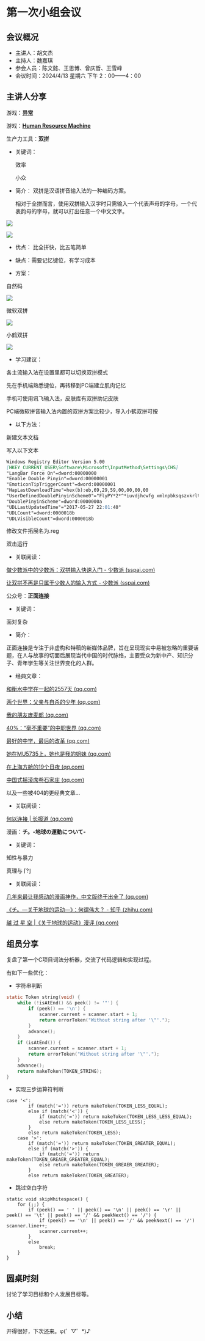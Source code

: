 # 第一次小组会议

## 会议概况

- 主讲人：胡文杰
- 主持人：魏嘉琪
- 参会人员：陈文懿、王思博、曾庆哲、王雪峰
- 会议时间：2024/4/13 星期六 下午 2：00——4：00

## 主讲人分享
游戏：[**异常**](https://www.taptap.cn/app/59622)

游戏：[**Human Resource Machine**](https://store.steampowered.com/app/375820/Human_Resource_Machine/#app_reviews_hash)

生产力工具：**双拼**

- 关键词：

  效率

  小众
- 简介：
  双拼是汉语拼音输入法的一种编码方案。

  相对于全拼而言，使用双拼输入汉字时只需输入一个代表声母的字母，一个代表韵母的字母，就可以打出任意一个中文文字。


![](https://files.mdnice.com/user/63102/9f65264c-befe-48a1-a715-fcfe11a718e2.png)

![](https://files.mdnice.com/user/63102/a9faa804-5a6e-4400-89f4-611da16aeb2d.png)

- 优点：
  比全拼快，比五笔简单

- 缺点：需要记忆键位，有学习成本

- 方案：

自然码

![](https://files.mdnice.com/user/63102/f547b04a-b316-48e5-bc9f-e5a4488d343a.png)

   微软双拼

![](https://files.mdnice.com/user/63102/ed945ad6-6783-4688-8468-957c8c5ace7e.png)

小鹤双拼


![](https://files.mdnice.com/user/63102/6098e537-3edd-47d8-b711-cc2ff337811b.png)

- 学习建议：

各主流输入法在设置里都可以切换双拼模式

先在手机端熟悉键位，再转移到PC端建立肌肉记忆

手机可使用讯飞输入法，皮肤库有双拼助记皮肤

PC端微软拼音输入法内置的双拼方案比较少，导入小鹤双拼可按

  - 以下方法：

新建文本文档

写入以下文本


```markdown
Windows Registry Editor Version 5.00
[HKEY_CURRENT_USER\Software\Microsoft\InputMethod\Settings\CHS]
"LangBar Force On"=dword:00000000
"Enable Double Pinyin"=dword:00000001
"EmoticonTipTriggerCount"=dword:00000001
"HapLastDownloadTime"=hex(b):eb,69,29,59,00,00,00,00
"UserDefinedDoublePinyinScheme0"="FlyPY*2*^*iuvdjhcwfg xmlnpbksqszxkrltvyovt"
"DoublePinyinScheme"=dword:0000000a
"UDLLastUpdatedTime"="2017-05-27 22:01:40"
"UDLCount"=dword:0000018b
"UDLVisibleCount"=dword:0000018b

```

修改文件拓展名为.reg

双击运行

- 关联阅读：

[做少数派中的少数派：双拼输入快速入门 - 少数派 (sspai.com)](https://sspai.com/post/32809)

[让双拼不再是只属于少数人的输入方式 - 少数派 (sspai.com)](https://sspai.com/post/42667)

公众号：**正面连接**

- 关键词：

面对复杂

- 简介：

正面连接是专注于非虚构和特稿的新媒体品牌，旨在呈现现实中易被忽略的重要话题，在人与故事的切面后展现当代中国的时代脉络，主要受众为新中产、知识分子、青年学生等关注世界变化的人群。

- 经典文章：

[和衡水中学在一起的2557天 (qq.com)](https://mp.weixin.qq.com/s/xJw7gmhw9PjUA7xbVoUTQA)

[两个世界：父亲与自杀的少年 (qq.com)](https://mp.weixin.qq.com/s/z_2WMTbUq-98gF3pbjmNNw)

[我的朋友庞麦郎 (qq.com)](https://mp.weixin.qq.com/s/nFAhtLprPfJNSsglLEAGrA)

[40%：“毫不重要”的中职世界 (qq.com)](https://mp.weixin.qq.com/s/KyBLn5XX0-8iM8hRHZKmGg)

[最好的中学，最后的改革 (qq.com)](https://mp.weixin.qq.com/s/X_UwmbvsHe7oKd7P8qZHTw)

[她在MU5735上，她也是我的姐妹 (qq.com)](https://mp.weixin.qq.com/s/ntyQSlE1RqU3QAOmU9Z8ww)

[在上海方舱的19个日夜 (qq.com)](https://mp.weixin.qq.com/s/_8EeMYE1eZZKO-qcl97YFg)

[中国式摇滚席卷石家庄 (qq.com)](https://mp.weixin.qq.com/s/zIAL__p9FM3qyPw0tuTsxg)

以及一些被404的更经典文章...

- 关联阅读：

[何以连接 | 长报道 (qq.com)](https://mp.weixin.qq.com/s/xV2UxhD5mlELI63t_UgiTA?poc_token=HEx6F2ajsQ92uo1-KEI6XIM0MlmfNavquP1TJkRT)

漫画：**チ。-地球の運動について-**

- 关键词：

知性与暴力

真理与 ⌈?⌋

- 关联阅读：

[几年来最让我感动的漫画神作，中文版终于出全了 (qq.com)](https://mp.weixin.qq.com/s/lzobS7u4Iev2bCWahvtFXg)

[《チ。―关于地球的运动―》：何谓伟大？ - 知乎 (zhihu.com)](https://zhuanlan.zhihu.com/p/473795903)

[越 过 星 空 |《关于地球的运动》漫评 (qq.com)](https://mp.weixin.qq.com/s/M1mg3eApUXNddQ1l2mWc2A)


## 组员分享


复盘了第一个C项目词法分析器，交流了代码逻辑和实现过程。

有如下一些优化：

- 字符串判断

```C
static Token string(void) {
	while (!isAtEnd() && peek() != '"') {
		if (peek() == '\n') {
			scanner.current = scanner.start + 1;
			return errorToken("Without string after '\"'.");
		}
		advance();
	}
	if (isAtEnd()) {
		scanner.current = scanner.start + 1;
		return errorToken("Without string after '\"'.");
	}
	advance();
	return makeToken(TOKEN_STRING);
}
```

- 实现三步运算符判断

```
case '<':
		if (match('=')) return makeToken(TOKEN_LESS_EQUAL);
		else if (match('<')) {
			if (match('=')) return makeToken(TOKEN_LESS_LESS_EQUAL);
			else return makeToken(TOKEN_LESS_LESS);
		}
		else return makeToken(TOKEN_LESS);
	case '>':
		if (match('=')) return makeToken(TOKEN_GREATER_EQUAL);
		else if (match('>')) {
			if (match('=')) return makeToken(TOKEN_GREAER_GREATER_EQUAL);
			else return makeToken(TOKEN_GREAER_GREATER);
		}
		else return makeToken(TOKEN_GREATER);
```

- 跳过空白字符

```
static void skipWhitespace() {
    for (;;) {
        if (peek() == ' ' || peek() == '\n' || peek() == '\r' || peek() == '\t' || peek() == '/' && peekNext() == '/') {
            if (peek() == '\n' || peek() == '/' && peekNext() == '/') scanner.line++;
            scanner.current++;
        }
        else
            break;
    }
}
```

## 圆桌时刻

讨论了学习目标和个人发展目标等。


## 小结

开得很好，下次还来。φ(゜▽゜*)♪
